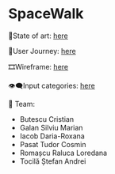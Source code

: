 # SpaceWalk

🎨State of art: [here](https://docs.google.com/document/d/1_Hhg7gYzBkE4xOqdz9sGxuXh2NmscucXUCwTi5PPkXU/edit?fbclid=IwAR0ZJc34WMJbC0kNbueHx7sAHxgSQ3smYnjplDpwJ8TIJfAaYzXJd7hWPlM#)


🗻User Journey: [here](https://docs.google.com/document/d/1Al-u59y0EGFGetcj-OxfzOL57yBP2RMJJ8JGvixzmaQ/edit)


🎞️Wireframe: [here](https://www.figma.com/file/0uZ9fWix305nHAks71Jhqw/SpaceWalk?t=yRBmgJmUx3mhrGwR-1)

👁️‍🗨️Input categories: [here](https://docs.google.com/document/d/1rIuicyoIzX5mJZrxq9CMlwStGXY29m1P8uYgBqBlIRU/edit)

🚀 Team:
- Butescu Cristian
- Galan Silviu Marian
- Iacob Daria-Roxana
- Pasat Tudor Cosmin
- Romașcu Raluca Loredana
- Tocilă Ștefan Andrei
